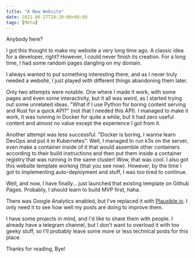 ```yaml
---
title: "A New Website"
date: 2021-06-27T20:20:00+08:00
tags: [Meta]
---
```


Anybody here?

I got this thought to make my website a very long time ago. A classic
idea for a developer, right? However, I could never finish its creation.
For a long time, I had some random pages dangling on my domain.

I always wanted to put something interesting there, and as I never truly
needed a website, I just played with different things abandoning them later.

Only two attempts were notable. One where I made it work, with some pages
and even some interactivity, but it all was weird, as I started trying out
some unrelated ideas. "What if I use Python for boring content serving and Rust
for a quick API?" (not that I needed this API). I managed to make it work,
it was running in Docker for quite a while, but it had zero useful
content and almost no value except the experience I got from it.

Another attempt was less successful. "Docker is boring, I wanna learn DevOps
and put it in Kubernetes". Well, I managed to run k3s on the server, even make
a container inside of it that would assemble other containers according to
their build instructions and then put them inside a container registry that
was running in the same cluster! Wow, that was cool. I also got this website
template working (that you see now). However, by the time I got to
implementing auto-deployment and stuff, I was too tired to continue.

Well, and now, I have finally... just launched that existing template on
Github Pages. Probably, I should learn to build MVP first, haha.

There was Google Analytics enabled, but I've replaced it with
[Plausible.io][pio]. I only need it to see how well my posts
are doing to improve them.


I have some projects in mind, and I'd like to share them with people.
I already have a telegram channel, but I don't want to overload it with too
geeky stuff, so I'll probably leave some more or less technical posts for
this place.

Thanks for reading, Bye!


[pio]: https://plausible.io
